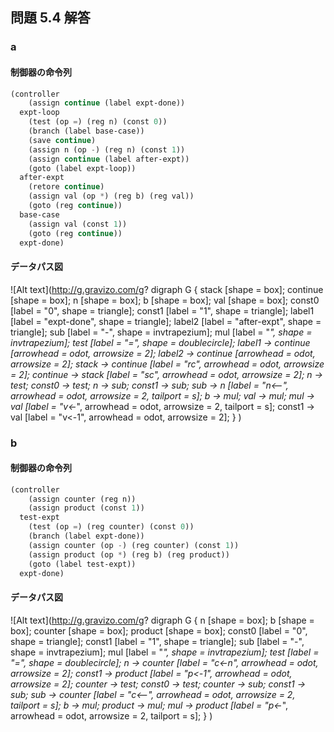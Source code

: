 ## 問題 5.4 解答

### a

#### 制御器の命令列

```scm
(controller
    (assign continue (label expt-done))
  expt-loop
    (test (op =) (reg n) (const 0))
    (branch (label base-case))
    (save continue)
    (assign n (op -) (reg n) (const 1))
    (assign continue (label after-expt))
    (goto (label expt-loop))
  after-expt
    (retore continue)
    (assign val (op *) (reg b) (reg val))
    (goto (reg continue))
  base-case
    (assign val (const 1))
    (goto (reg continue))
  expt-done)
```

#### データパス図

![Alt text](http://g.gravizo.com/g?
  digraph G {
    stack [shape = box];
    continue [shape = box];
    n [shape = box];
    b [shape = box];
    val [shape = box];
    const0 [label = "0", shape = triangle];
    const1 [label = "1", shape = triangle];
    label1 [label = "expt-done", shape = triangle];
    label2 [label = "after-expt", shape = triangle];
    sub [label = "-", shape = invtrapezium];
    mul [label = "*", shape = invtrapezium];
    test [label = "=", shape = doublecircle];
    label1 -> continue [arrowhead = odot, arrowsize = 2];
    label2 -> continue [arrowhead = odot, arrowsize = 2];
    stack -> continue [label = "rc", arrowhead = odot, arrowsize = 2];
    continue -> stack [label = "sc", arrowhead = odot, arrowsize = 2];
    n -> test;
    const0 -> test;
    n -> sub;
    const1 -> sub;
    sub -> n [label = "n<--", arrowhead = odot, arrowsize = 2, tailport = s];
    b -> mul;
    val -> mul;
    mul -> val [label = "v<-*", arrowhead = odot, arrowsize = 2, tailport = s];
    const1 -> val [label = "v<-1", arrowhead = odot, arrowsize = 2];
  }
)

### b

#### 制御器の命令列

```scm
(controller
    (assign counter (reg n))
    (assign product (const 1))
  test-expt
    (test (op =) (reg counter) (const 0))
    (branch (label expt-done))
    (assign counter (op -) (reg counter) (const 1))
    (assign product (op *) (reg b) (reg product))
    (goto (label test-expt))
  expt-done)
```

#### データパス図

![Alt text](http://g.gravizo.com/g?
  digraph G {
    n [shape = box];
    b [shape = box];
    counter [shape = box];
    product [shape = box];
    const0 [label = "0", shape = triangle];
    const1 [label = "1", shape = triangle];
    sub [label = "-", shape = invtrapezium];
    mul [label = "*", shape = invtrapezium];
    test [label = "=", shape = doublecircle];
    n -> counter [label = "c<-n", arrowhead = odot, arrowsize = 2];
    const1 -> product [label = "p<-1", arrowhead = odot, arrowsize = 2];
    counter -> test;
    const0 -> test;
    counter -> sub;
    const1 -> sub;
    sub -> counter [label = "c<--", arrowhead = odot, arrowsize = 2, tailport = s];
    b -> mul;
    product -> mul;
    mul -> product [label = "p<-*", arrowhead = odot, arrowsize = 2, tailport = s];
  }
)
